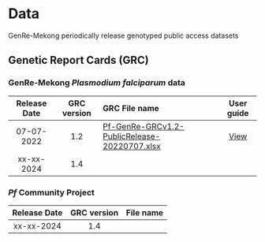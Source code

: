# Data
GenRe-Mekong periodically release genotyped public access datasets


## Genetic Report Cards (GRC)
### GenRe-Mekong *Plasmodium falciparum* data
| Release Date  | GRC version  | GRC File name                          | User guide |
|:-------------:|:------------:|:---------------------------------------|:------------:|
| 07-07-2022    | 1.2          | <a href="https://github.com/GenRe-Mek0ng/Data/blob/1c2a711c6d70b029de3afc68bfd348d25bc49818/Pf-GenRe-GRCv1.2-PublicRelease-20220707.xlsx" target="_blank"> Pf-GenRe-GRCv1.2-PublicRelease-20220707.xlsx</a>| <a href="https://github.com/GenRe-Mek0ng/Documents/blob/e331501b8e93752221ebd7ae72e5eddd3e6e924d/GRC_UserGuide-v1.2.pdf" target="_blank"> View </a> |
| xx-xx-2024    | 1.4          | |


### *Pf* Community Project
| Release Date  | GRC version  | File name                               |
|:-------------:|:------------:|:---------------------------------------|
| xx-xx-2024    | 1.4         | |
